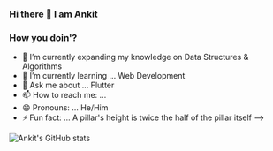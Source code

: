 ### Hi there 👋 I am Ankit
### How you doin'?


- 🔭 I’m currently expanding my knowledge on Data Structures & Algorithms
- 🌱 I’m currently learning ... Web Development
- 💬 Ask me about ... Flutter
- 📫 How to reach me: ...
- 😄 Pronouns: ... He/Him
- ⚡ Fun fact: ... A pillar's height is twice the half of the pillar itself
-->

![Ankit's GitHub stats](https://github-readme-stats.vercel.app/api?username=thehulk123&hide=contribs,prs)
